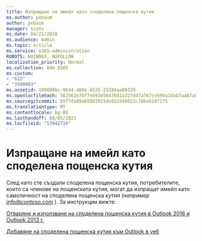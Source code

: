 ```yaml
---
title: Изпращане на имейл като споделена пощенска кутия
ms.author: pebaum
author: pebaum
manager: scotv
ms.date: 04/21/2020
ms.audience: Admin
ms.topic: article
ms.service: o365-administration
ROBOTS: NOINDEX, NOFOLLOW
localization_priority: Normal
ms.collection: Adm_O365
ms.custom:
- "622"
- "3500003"
ms.assetid: 190898bc-9644-480e-b535-25284aa09729
ms.openlocfilehash: 562562e76f7eb93e5647641a327dd7a767ce590a1dabfaa67a89b3f4f53f35c4
ms.sourcegitcommit: b5f7da89a650d2915dc652449623c78be6247175
ms.translationtype: MT
ms.contentlocale: bg-BG
ms.lasthandoff: 08/05/2021
ms.locfileid: "53942716"
---
```

# <a name="sending-email-as-the-shared-mailbox"></a>Изпращане на имейл като споделена пощенска кутия

След като сте създали споделена пощенска кутия, потребителите, които са членове на пощенската кутия, могат да изпращат имейл като самоличност на споделена пощенска  *кутия (например info@contoso.com*  ). За инструкции вижте:
  
[Отваряне и използване на споделена пощенска кутия в Outlook 2016 и Outlook 2013 г.](https://support.office.com/article/open-and-use-a-shared-mailbox-in-outlook-2016-and-outlook-2013-d94a8e9e-21f1-4240-808b-de9c9c088afd)
  
[Добавяне на споделена пощенска кутия към Outlook в уеб](https://support.office.com/article/add-a-shared-mailbox-to-outlook-on-the-web-98b5a90d-4e38-415d-a030-f09a4cd28207)
  